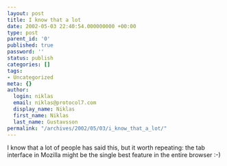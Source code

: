 ```yaml
---
layout: post
title: I know that a lot
date: 2002-05-03 22:40:54.000000000 +00:00
type: post
parent_id: '0'
published: true
password: ''
status: publish
categories: []
tags:
- Uncategorized
meta: {}
author:
  login: niklas
  email: niklas@protocol7.com
  display_name: Niklas
  first_name: Niklas
  last_name: Gustavsson
permalink: "/archives/2002/05/03/i_know_that_a_lot/"
---
```

I know that a lot of people has said this, but it worth repeating: the tab interface in Mozilla might be the single best feature in the entire browser :-)

